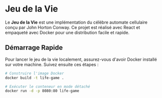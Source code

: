 # Jeu de la Vie

Le **Jeu de la Vie** est une implémentation du célèbre automate cellulaire conçu par John Horton Conway. Ce projet est réalisé avec React et empaqueté avec Docker pour une distribution facile et rapide.

## Démarrage Rapide

Pour lancer le jeu de la vie localement, assurez-vous d'avoir Docker installé sur votre machine. Suivez ensuite ces étapes :

```bash
# Construire l'image Docker
docker build -t life-game .

# Exécuter le conteneur en mode détaché
docker run -d -p 8080:80 life-game
